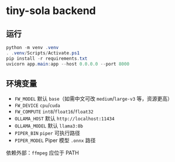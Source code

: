 # tiny-sola backend

## 运行

```powershell
python -m venv .venv
. .venv/Scripts/Activate.ps1
pip install -r requirements.txt
uvicorn app.main:app --host 0.0.0.0 --port 8000
```

## 环境变量

- `FW_MODEL` 默认 `base`（如需中文可改 `medium`/`large-v3` 等，资源更高）
- `FW_DEVICE` `cpu`/`cuda`
- `FW_COMPUTE` `int8`/`float16`/`float32`
- `OLLAMA_HOST` 默认 `http://localhost:11434`
- `OLLAMA_MODEL` 默认 `llama3:8b`
- `PIPER_BIN` `piper` 可执行路径
- `PIPER_MODEL` Piper 模型 `.onnx` 路径

依赖外部：`ffmpeg` 应位于 PATH 